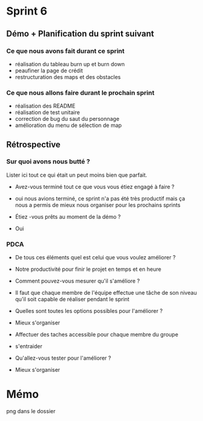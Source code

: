 # Sprint 6

## Démo + Planification du sprint suivant

### Ce que nous avons fait durant ce sprint
* réalisation du tableau burn up et burn down
* peaufiner la page de crédit
* restructuration des maps et des obstacles

### Ce que nous allons faire durant le prochain sprint
* réalisation des README
* réalisation de test unitaire
* correction de bug du saut du personnage 
* amélioration du menu de sélection de map

## Rétrospective

### Sur quoi avons nous butté ?
Lister ici tout ce qui était un peut moins bien que parfait.
* Avez-vous terminé tout ce que vous vous étiez engagé à faire ?
* oui nous avions terminé, ce sprint n'a pas été très productif mais ça nous a permis de mieux nous organiser pour les prochains sprints 

* Étiez -vous prêts au moment de la démo ?
* Oui 

### PDCA
* De tous ces éléments quel est celui que vous voulez améliorer ?
* Notre productivité pour finir le projet en temps et en heure 

* Comment pouvez-vous mesurer qu'il s'améliore ?
* Il faut que chaque membre de l'équipe effectue une tâche de son niveau qu'il soit capable de réaliser pendant le sprint 


* Quelles sont toutes les options possibles pour l'améliorer ?
* Mieux s'organiser 
* Affectuer des taches accessible pour chaque membre du groupe 
* s'entraider 

* Qu'allez-vous tester pour l'améliorer ?
* Mieux s'organiser 

# Mémo
png dans le dossier